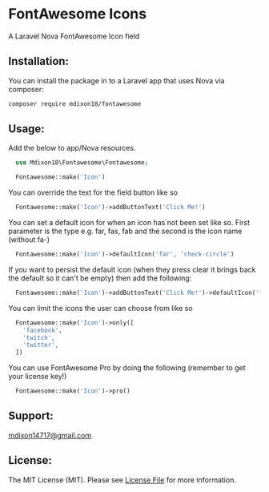 # FontAwesome Icons
A Laravel Nova FontAwesome Icon field

## Installation:

You can install the package in to a Laravel app that uses Nova via composer:

```bash
composer require mdixon18/fontawesome
```

## Usage:
Add the below to app/Nova resources.

```php
  use Mdixon18\Fontawesome\Fontawesome;

  Fontawesome::make('Icon')
```

You can override the text for the field button like so

```php
  Fontawesome::make('Icon')->addButtonText('Click Me!')
```

You can set a default icon for when an icon has not been set like so. First parameter is the type e.g. far, fas, fab and the second is the icon name (without fa-)

```php
  Fontawesome::make('Icon')->defaultIcon('far', 'check-circle')
```

If you want to persist the default icon (when they press clear it brings back the default so it can't be empty) then add the following:

```php
  Fontawesome::make('Icon')->addButtonText('Click Me!')->defaultIcon('far', 'check-circle')->persistDefaultIcon()
```

You can limit the icons the user can choose from like so
```php
  Fontawesome::make('Icon')->only([
    'facebook',
    'twitch',
    'twitter',
  ])
```

You can use FontAwesome Pro by doing the following (remember to get your license key!)
```php
  Fontawesome::make('Icon')->pro()
```

## Support:
mdixon14717@gmail.com

## License:
The MIT License (MIT). Please see [License File](LICENSE) for more information.
